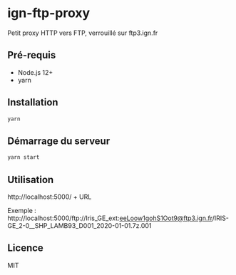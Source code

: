 # ign-ftp-proxy

Petit proxy HTTP vers FTP, verrouillé sur ftp3.ign.fr

## Pré-requis

- Node.js 12+
- yarn

## Installation

```bash
yarn
```

## Démarrage du serveur

```bash
yarn start
```

## Utilisation

http://localhost:5000/ + URL

Exemple : http://localhost:5000/ftp://Iris_GE_ext:eeLoow1gohS1Oot9@ftp3.ign.fr/IRIS-GE_2-0__SHP_LAMB93_D001_2020-01-01.7z.001

## Licence

MIT
